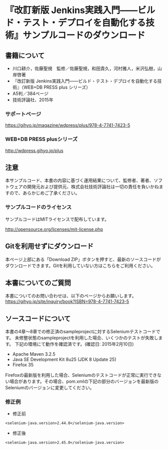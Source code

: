 # 『改訂新版 Jenkins実践入門――ビルド・テスト・デプロイを自動化する技術』サンプルコードのダウンロード

## 書籍について
- 川口耕介，佐藤聖規　監修／佐藤聖規，和田貴久，河村雅人，米沢弘樹，山岸啓著
- 『改訂新版 Jenkins実践入門――ビルド・テスト・デプロイを自動化する技術』（WEB+DB PRESS plus シリーズ）
- A5判／384ページ
- 技術評論社、2015年

### サポートページ
https://gihyo.jp/magazine/wdpress/plus/978-4-7741-7423-5

### WEB+DB PRESS plusシリーズ
http://wdpress.gihyo.jp/plus

## 注意
本サンプルコード、本書の内容に基づく運用結果について、監修者、著者、ソフトウェアの開発元および提供元、株式会社技術評論社は一切の責任を負いかねますので、あらかじめご了承ください。

### サンプルコードのライセンス
サンプルコードはMITライセンスで配布しています。

http://opensource.org/licenses/mit-license.php

## Gitを利用せずにダウンロード
本ページ上部にある「Download ZIP」ボタンを押すと、最新のソースコードがダウンロードできます。Gitを利用していない方はこちらをご利用ください。

## 本書についてのご質問
本書についてのお問い合わせは、以下のページからお願いします。
https://gihyo.jp/site/inquiry/book?ISBN=978-4-7741-7423-5

## ソースコードについて
本書の4章〜8章での修正済のsampleprojectに対するSeleniumテストコードです。
未修整状態のsampleprojectを利用した場合、いくつかのテストが失敗します。
下記の環境にて動作を確認済です。(確認日: 2015年2月10日)
* Apache Maven 3.2.5
* Java SE Development Kit 8u25 (JDK 8 Update 25)
* Firefox 35

Firefoxの最新版を利用した場合、Seleniumのテストコードが正常に実行できない場合があります。その場合、pom.xmlの下記の部分のバージョンを最新版のSeleniumのバージョンに変更してください。

### 修正例

* 修正前
```
<selenium-java.version>2.44.0</selenium-java.version>
```

* 修正後
```
<selenium-java.version>2.45.0</selenium-java.version>
```
